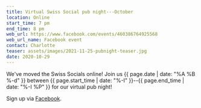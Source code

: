 ```yaml
---
title: Virtual Swiss Social pub night---October
location: Online
start_time: 7 pm
end_time: 8 pm
web_url: https://www.facebook.com/events/460386764925568
web_url_name: Facebook event
contact: Charlotte
teaser: assets/images/2021-11-25-pubnight-teaser.jpg
date: 2020-10-29
---
```


We've moved the Swiss Socials online! Join us {{ page.date | date: "%A %B %-d"
}} between {{ page.start_time | date: "%-I" }}--{{ page.end_time | date: "%-I
%P" }} for our virtual pub night!

Sign up via [Facebook].

[facebook]: <{{ page.web_url }}>
